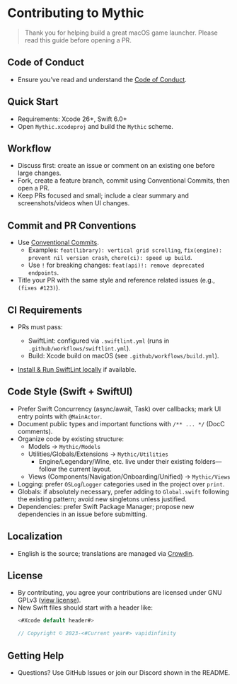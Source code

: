 # Contributing to Mythic

> Thank you for helping build a great macOS game launcher. Please read this guide before opening a PR.

## Code of Conduct
- Ensure you’ve read and understand the [Code of Conduct](CODE_OF_CONDUCT.md).

## Quick Start
- Requirements: Xcode 26+, Swift 6.0+
- Open `Mythic.xcodeproj` and build the `Mythic` scheme.

## Workflow
- Discuss first: create an issue or comment on an existing one before large changes.
- Fork, create a feature branch, commit using Conventional Commits, then open a PR.
- Keep PRs focused and small; include a clear summary and screenshots/videos when UI changes.

## Commit and PR Conventions
- Use [Conventional Commits](https://conventionalcommits.org).
  - Examples: `feat(library): vertical grid scrolling`, `fix(engine): prevent nil version crash`, `chore(ci): speed up build`.
  - Use `!` for breaking changes: `feat(api)!: remove deprecated endpoints`.
- Title your PR with the same style and reference related issues (e.g., `(fixes #123)`).

## CI Requirements
- PRs must pass:
  - SwiftLint: configured via `.swiftlint.yml` (runs in `.github/workflows/swiftlint.yml`).
  - Build: Xcode build on macOS (see `.github/workflows/build.yml`).

- [Install & Run SwiftLint locally](https://github.com/realm/SwiftLint#installation) if available.

## Code Style (Swift + SwiftUI)
- Prefer Swift Concurrency (async/await, Task) over callbacks; mark UI entry points with `@MainActor`.
- Document public types and important functions with `/** ... */` (DocC comments).
- Organize code by existing structure:
  - Models → `Mythic/Models`
  - Utilities/Globals/Extensions → `Mythic/Utilities`
    - Engine/Legendary/Wine, etc. live under their existing folders—follow the current layout.
  - Views (Components/Navigation/Onboarding/Unified) → `Mythic/Views`
- Logging: prefer `OSLog`/`Logger` categories used in the project over `print`.
- Globals: if absolutely necessary, prefer adding to `Global.swift` following the existing pattern; avoid new singletons unless justified.
- Dependencies: prefer Swift Package Manager; propose new dependencies in an issue before submitting.

## Localization
- English is the source; translations are managed via [Crowdin](crowdin.getmythic.app). 

## License
- By contributing, you agree your contributions are licensed under GNU GPLv3 ([view license](../LICENSE.md)).
- New Swift files should start with a header like:
  ```swift
  <#Xcode default header#>
  
  // Copyright © 2023-<#Current year#> vapidinfinity
  ```

## Getting Help
- Questions? Use GitHub Issues or join our Discord shown in the README.
